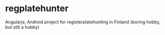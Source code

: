 # regplatehunter
Angularjs, Android project for registerplatehunting in Finland (boring hobby, but still a hobby)
